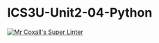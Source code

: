# ICS3U-Unit2-04-Python
[![Mr Coxall's Super Linter](https://github.com/zaida-hammmel2108/ICS3U-Unit2-04-Python/workflows/Mr%20Coxall's%20Super%20Linter/badge.svg)](https://github.com/zaida-hammmel2108/ICS3U-Unit2-04-Python/actions/)
